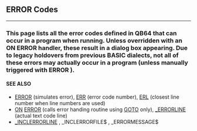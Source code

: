 ## ERROR Codes
---

### This page lists all the error codes defined in QB64 that can occur in a program when running. Unless overridden with an ON ERROR handler, these result in a dialog box appearing. Due to legacy holdovers from previous BASIC dialects, not all of these errors may actually occur in a program (unless manually triggered with ERROR ).

#### SEE ALSO
* [ERROR](./ERROR.md) (simulates error), [ERR](./ERR.md) (error code number), [ERL](./ERL.md) (closest line number when line numbers are used)
* [ON](./ON.md) [ERROR](./ERROR.md) (calls error handing routine using [GOTO](./GOTO.md) only), [_ERRORLINE](./_ERRORLINE.md) (actual text code line)
* [_INCLERRORLINE](./_INCLERRORLINE.md) , _INCLERRORFILE$ , _ERRORMESSAGE$
